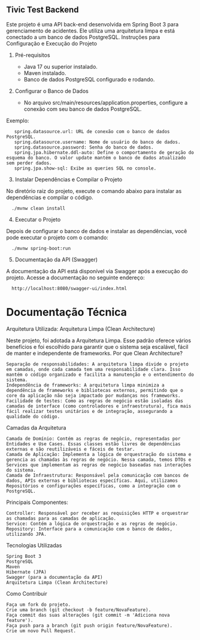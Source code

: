 ## Tivic Test Backend

Este projeto é uma API back-end desenvolvida em Spring Boot 3 para gerenciamento de acidentes. Ele utiliza uma arquitetura limpa e está conectado a um banco de dados PostgreSQL.
Instruções para Configuração e Execução do Projeto

1. Pré-requisitos

   - Java 17 ou superior instalado.
   - Maven instalado.
   - Banco de dados PostgreSQL configurado e rodando.

2. Configurar o Banco de Dados

   - No arquivo src/main/resources/application.properties, configure a conexão com seu banco de dados PostgreSQL.

Exemplo:

       spring.datasource.url: URL de conexão com o banco de dados PostgreSQL.
       spring.datasource.username: Nome de usuário do banco de dados.
       spring.datasource.password: Senha do banco de dados.
       spring.jpa.hibernate.ddl-auto: Define o comportamento de geração do esquema do banco. O valor update mantém o banco de dados atualizado sem perder dados.
       spring.jpa.show-sql: Exibe as queries SQL no console.

3. Instalar Dependências e Compilar o Projeto

No diretório raiz do projeto, execute o comando abaixo para instalar as dependências e compilar o código.

      ./mvnw clean install

4. Executar o Projeto

Depois de configurar o banco de dados e instalar as dependências, você pode executar o projeto com o comando:

      ./mvnw spring-boot:run

5. Documentação da API (Swagger)

A documentação da API está disponível via Swagger após a execução do projeto. Acesse a documentação no seguinte endereço:

      http://localhost:8080/swagger-ui/index.html

# Documentação Técnica
Arquitetura Utilizada: Arquitetura Limpa (Clean Architecture)

Neste projeto, foi adotada a Arquitetura Limpa. Esse padrão oferece vários benefícios e foi escolhido para garantir que o sistema seja escalável, fácil de manter e independente de frameworks.
Por que Clean Architecture?

    Separação de responsabilidades: A arquitetura limpa divide o projeto em camadas, onde cada camada tem uma responsabilidade clara. Isso mantém o código organizado e facilita a manutenção e o entendimento do sistema.
    Independência de frameworks: A arquitetura limpa minimiza a dependência de frameworks e bibliotecas externos, permitindo que o core da aplicação não seja impactado por mudanças nos frameworks.
    Facilidade de testes: Como as regras de negócio estão isoladas das camadas de interface (como controladores e infraestrutura), fica mais fácil realizar testes unitários e de integração, assegurando a qualidade do código.

Camadas da Arquitetura

    Camada de Domínio: Contém as regras de negócio, representadas por Entidades e Use Cases. Essas classes estão livres de dependências externas e são reutilizáveis e fáceis de testar.
    Camada de Aplicação: Implementa a lógica de orquestração do sistema e gerencia as chamadas às regras de negócio. Nessa camada, temos DTOs e Services que implementam as regras de negócio baseadas nas interações do sistema.
    Camada de Infraestrutura: Responsável pela comunicação com bancos de dados, APIs externas e bibliotecas específicas. Aqui, utilizamos Repositórios e configurações específicas, como a integração com o PostgreSQL.

Principais Componentes:

    Controller: Responsável por receber as requisições HTTP e orquestrar as chamadas para as camadas de aplicação.
    Service: Contém a lógica de orquestração e as regras de negócio.
    Repository: Interface para a comunicação com o banco de dados, utilizando JPA.

Tecnologias Utilizadas

    Spring Boot 3
    PostgreSQL
    Maven
    Hibernate (JPA)
    Swagger (para a documentação da API)
    Arquitetura Limpa (Clean Architecture)

Como Contribuir

    Faça um fork do projeto.
    Crie uma branch (git checkout -b feature/NovaFeature).
    Faça commit das suas alterações (git commit -m 'Adiciona nova feature').
    Faça push para a branch (git push origin feature/NovaFeature).
    Crie um novo Pull Request.
